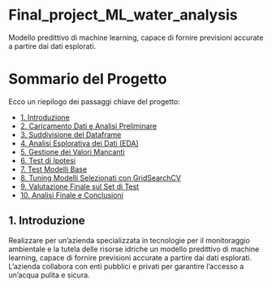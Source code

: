 # Final_project_ML_water_analysis
 Modello predittivo di machine learning, capace di fornire previsioni accurate a partire dai dati esplorati.


# Sommario del Progetto

Ecco un riepilogo dei passaggi chiave del progetto:

* [1. Introduzione](#1.-Itroduzione)
* [2. Caricamento Dati e Analisi Preliminare](#2.-Caricamento-Dati-e-Analisi-Preliminare)
* [3. Suddivisione del Dataframe](#3.-Suddivisione-del-Dataframe)
* [4. Analisi Esplorativa dei Dati (EDA)](#4.-Analisi-Esplorativa-dei-Dati-(EDA))
* [5. Gestione dei Valori Mancanti](#5.-Gestione-dei-Valori-Mancanti)
* [6. Test di Ipotesi](#6.-Test-di-Ipotesi)
* [7. Test Modelli Base](#7.-Test-Modelli-Base)
* [8. Tuning Modelli Selezionati con GridSearchCV](#8.-Tuning-Modelli-Selezionati-con-GridSearchCV)
* [9. Valutazione Finale sul Set di Test](#9.-Valutazione-Finale-sul-Set-di-Test)
* [10. Analisi Finale e Conclusioni](#10.-Analisi-Finale-e-Conclusioni)


## 1. Introduzione
Realizzare per un’azienda specializzata in  tecnologie per il monitoraggio ambientale e la tutela delle risorse idriche un modello predittivo di machine learning, capace di fornire previsioni
accurate a partire dai dati esplorati. L’azienda collabora con enti pubblici e privati per garantire l’accesso a un’acqua pulita e sicura.
